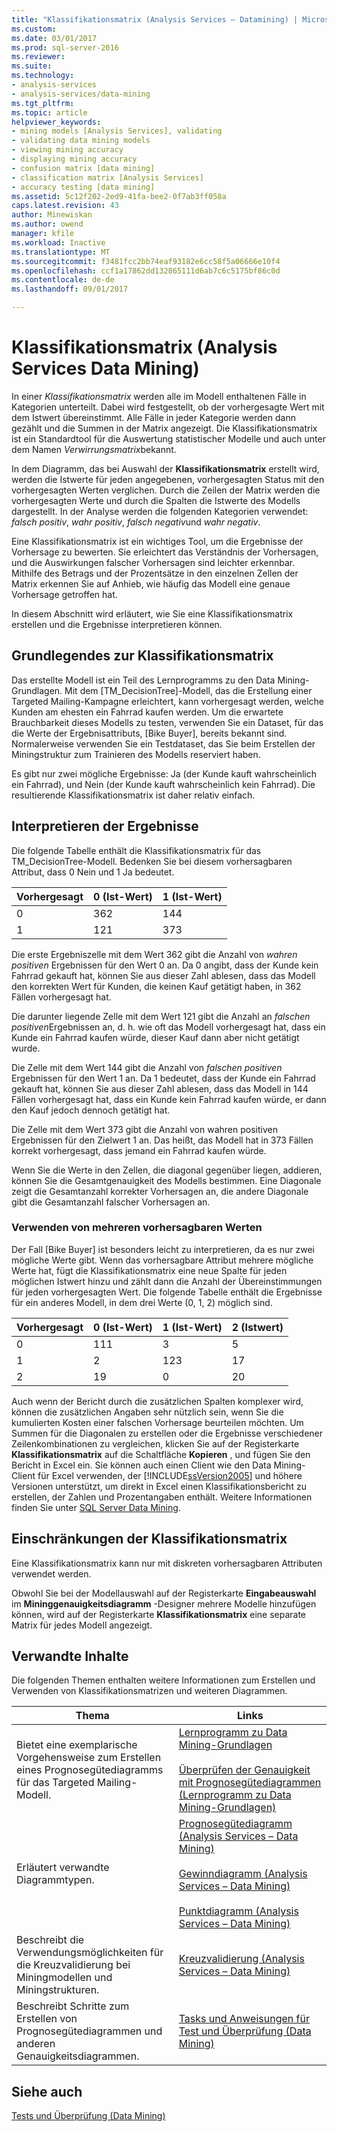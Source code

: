 ```yaml
---
title: "Klassifikationsmatrix (Analysis Services – Datamining) | Microsoft Docs"
ms.custom: 
ms.date: 03/01/2017
ms.prod: sql-server-2016
ms.reviewer: 
ms.suite: 
ms.technology:
- analysis-services
- analysis-services/data-mining
ms.tgt_pltfrm: 
ms.topic: article
helpviewer_keywords:
- mining models [Analysis Services], validating
- validating data mining models
- viewing mining accuracy
- displaying mining accuracy
- confusion matrix [data mining]
- classification matrix [Analysis Services]
- accuracy testing [data mining]
ms.assetid: 5c12f202-2ed9-41fa-bee2-0f7ab3ff058a
caps.latest.revision: 43
author: Minewiskan
ms.author: owend
manager: kfile
ms.workload: Inactive
ms.translationtype: MT
ms.sourcegitcommit: f3481fcc2bb74eaf93182e6cc58f5a06666e10f4
ms.openlocfilehash: ccf1a17862dd132865111d6ab7c6c5175bf86c0d
ms.contentlocale: de-de
ms.lasthandoff: 09/01/2017

---
```

# <a name="classification-matrix-analysis-services---data-mining"></a>Klassifikationsmatrix (Analysis Services   Data Mining)
  In einer *Klassifikationsmatrix* werden alle im Modell enthaltenen Fälle in Kategorien unterteilt. Dabei wird festgestellt, ob der vorhergesagte Wert mit dem Istwert übereinstimmt. Alle Fälle in jeder Kategorie werden dann gezählt und die Summen in der Matrix angezeigt. Die Klassifikationsmatrix ist ein Standardtool für die Auswertung statistischer Modelle und auch unter dem Namen *Verwirrungsmatrix*bekannt.  
  
 In dem Diagramm, das bei Auswahl der **Klassifikationsmatrix** erstellt wird, werden die Istwerte für jeden angegebenen, vorhergesagten Status mit den vorhergesagten Werten verglichen. Durch die Zeilen der Matrix werden die vorhergesagten Werte und durch die Spalten die Istwerte des Modells dargestellt. In der Analyse werden die folgenden Kategorien verwendet: *falsch positiv*, *wahr positiv*, *falsch negativ*und *wahr negativ*.  
  
 Eine Klassifikationsmatrix ist ein wichtiges Tool, um die Ergebnisse der Vorhersage zu bewerten. Sie erleichtert das Verständnis der Vorhersagen, und die Auswirkungen falscher Vorhersagen sind leichter erkennbar. Mithilfe des Betrags und der Prozentsätze in den einzelnen Zellen der Matrix erkennen Sie auf Anhieb, wie häufig das Modell eine genaue Vorhersage getroffen hat.  
  
 In diesem Abschnitt wird erläutert, wie Sie eine Klassifikationsmatrix erstellen und die Ergebnisse interpretieren können.  
  
## <a name="understanding-the-classification-matrix"></a>Grundlegendes zur Klassifikationsmatrix  
 Das erstellte Modell ist ein Teil des Lernprogramms zu den Data Mining-Grundlagen. Mit dem [TM_DecisionTree]-Modell, das die Erstellung einer Targeted Mailing-Kampagne erleichtert, kann vorhergesagt werden, welche Kunden am ehesten ein Fahrrad kaufen werden. Um die erwartete Brauchbarkeit dieses Modells zu testen, verwenden Sie ein Dataset, für das die Werte der Ergebnisattributs, [Bike Buyer], bereits bekannt sind. Normalerweise verwenden Sie ein Testdataset, das Sie beim Erstellen der Miningstruktur zum Trainieren des Modells reserviert haben.  
  
 Es gibt nur zwei mögliche Ergebnisse: Ja (der Kunde kauft wahrscheinlich ein Fahrrad), und Nein (der Kunde kauft wahrscheinlich kein Fahrrad). Die resultierende Klassifikationsmatrix ist daher relativ einfach.  
  
## <a name="interpreting-the-results"></a>Interpretieren der Ergebnisse  
 Die folgende Tabelle enthält die Klassifikationsmatrix für das TM_DecisionTree-Modell. Bedenken Sie bei diesem vorhersagbaren Attribut, dass 0 Nein und 1 Ja bedeutet.  
  
|Vorhergesagt|0 (Ist-Wert)|1 (Ist-Wert)|  
|---------------|------------------|------------------|  
|0|362|144|  
|1|121|373|  
  
 Die erste Ergebniszelle mit dem Wert 362 gibt die Anzahl von *wahren positiven* Ergebnissen für den Wert 0 an. Da 0 angibt, dass der Kunde kein Fahrrad gekauft hat, können Sie aus dieser Zahl ablesen, dass das Modell den korrekten Wert für Kunden, die keinen Kauf getätigt haben, in 362 Fällen vorhergesagt hat.  
  
 Die darunter liegende Zelle mit dem Wert 121 gibt die Anzahl an *falschen positiven*Ergebnissen an, d. h. wie oft das Modell vorhergesagt hat, dass ein Kunde ein Fahrrad kaufen würde, dieser Kauf dann aber nicht getätigt wurde.  
  
 Die Zelle mit dem Wert 144 gibt die Anzahl von *falschen positiven* Ergebnissen für den Wert 1 an. Da 1 bedeutet, dass der Kunde ein Fahrrad gekauft hat, können Sie aus dieser Zahl ablesen, dass das Modell in 144 Fällen vorhergesagt hat, dass ein Kunde kein Fahrrad kaufen würde, er dann den Kauf jedoch dennoch getätigt hat.  
  
 Die Zelle mit dem Wert 373 gibt die Anzahl von wahren positiven Ergebnissen für den Zielwert 1 an. Das heißt, das Modell hat in 373 Fällen korrekt vorhergesagt, dass jemand ein Fahrrad kaufen würde.  
  
 Wenn Sie die Werte in den Zellen, die diagonal gegenüber liegen, addieren, können Sie die Gesamtgenauigkeit des Modells bestimmen. Eine Diagonale zeigt die Gesamtanzahl korrekter Vorhersagen an, die andere Diagonale gibt die Gesamtanzahl falscher Vorhersagen an.  
  
### <a name="using-multiple-predictable-values"></a>Verwenden von mehreren vorhersagbaren Werten  
 Der Fall [Bike Buyer] ist besonders leicht zu interpretieren, da es nur zwei mögliche Werte gibt. Wenn das vorhersagbare Attribut mehrere mögliche Werte hat, fügt die Klassifikationsmatrix eine neue Spalte für jeden möglichen Istwert hinzu und zählt dann die Anzahl der Übereinstimmungen für jeden vorhergesagten Wert. Die folgende Tabelle enthält die Ergebnisse für ein anderes Modell, in dem drei Werte (0, 1, 2) möglich sind.  
  
|Vorhergesagt|0 (Ist-Wert)|1 (Ist-Wert)|2 (Istwert)|  
|---------------|------------------|------------------|------------------|  
|0|111|3|5|  
|1|2|123|17|  
|2|19|0|20|  
  
 Auch wenn der Bericht durch die zusätzlichen Spalten komplexer wird, können die zusätzlichen Angaben sehr nützlich sein, wenn Sie die kumulierten Kosten einer falschen Vorhersage beurteilen möchten. Um Summen für die Diagonalen zu erstellen oder die Ergebnisse verschiedener Zeilenkombinationen zu vergleichen, klicken Sie auf der Registerkarte **Klassifikationsmatrix** auf die Schaltfläche **Kopieren** , und fügen Sie den Bericht in Excel ein. Sie können auch einen Client wie den Data Mining-Client für Excel verwenden, der [!INCLUDE[ssVersion2005](../../includes/ssversion2005-md.md)] und höhere Versionen unterstützt, um direkt in Excel einen Klassifikationsbericht zu erstellen, der Zahlen und Prozentangaben enthält. Weitere Informationen finden Sie unter [SQL Server Data Mining](http://go.microsoft.com/fwlink/?LinkID=77733).  
  
## <a name="restrictions-on-the-classification-matrix"></a>Einschränkungen der Klassifikationsmatrix  
 Eine Klassifikationsmatrix kann nur mit diskreten vorhersagbaren Attributen verwendet werden.  
  
 Obwohl Sie bei der Modellauswahl auf der Registerkarte **Eingabeauswahl** im **Mininggenauigkeitsdiagramm** -Designer mehrere Modelle hinzufügen können, wird auf der Registerkarte **Klassifikationsmatrix** eine separate Matrix für jedes Modell angezeigt.  
  
## <a name="related-content"></a>Verwandte Inhalte  
 Die folgenden Themen enthalten weitere Informationen zum Erstellen und Verwenden von Klassifikationsmatrizen und weiteren Diagrammen.  
  
|Thema|Links|  
|------------|-----------|  
|Bietet eine exemplarische Vorgehensweise zum Erstellen eines Prognosegütediagramms für das Targeted Mailing-Modell.|[Lernprogramm zu Data Mining-Grundlagen](http://msdn.microsoft.com/library/6602edb6-d160-43fb-83c8-9df5dddfeb9c)<br /><br /> [Überprüfen der Genauigkeit mit Prognosegütediagrammen &#40;Lernprogramm zu Data Mining-Grundlagen&#41;](http://msdn.microsoft.com/library/822d414b-4a39-473f-80c3-53476e30655a)|  
|Erläutert verwandte Diagrammtypen.|[Prognosegütediagramm &#40;Analysis Services – Data Mining&#41;](../../analysis-services/data-mining/lift-chart-analysis-services-data-mining.md)<br /><br /> [Gewinndiagramm &#40;Analysis Services – Data Mining&#41;](../../analysis-services/data-mining/profit-chart-analysis-services-data-mining.md)<br /><br /> [Punktdiagramm &#40;Analysis Services – Data Mining&#41;](../../analysis-services/data-mining/scatter-plot-analysis-services-data-mining.md)|  
|Beschreibt die Verwendungsmöglichkeiten für die Kreuzvalidierung bei Miningmodellen und Miningstrukturen.|[Kreuzvalidierung &#40;Analysis Services – Data Mining&#41;](../../analysis-services/data-mining/cross-validation-analysis-services-data-mining.md)|  
|Beschreibt Schritte zum Erstellen von Prognosegütediagrammen und anderen Genauigkeitsdiagrammen.|[Tasks und Anweisungen für Test und Überprüfung &#40;Data Mining&#41;](../../analysis-services/data-mining/testing-and-validation-tasks-and-how-tos-data-mining.md)|  
  
## <a name="see-also"></a>Siehe auch  
 [Tests und Überprüfung &#40;Data Mining&#41;](../../analysis-services/data-mining/testing-and-validation-data-mining.md)  
  
  

